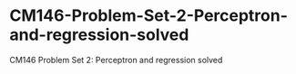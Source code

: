 # CM146-Problem-Set-2-Perceptron-and-regression-solved
CM146 Problem Set 2: Perceptron and regression solved
